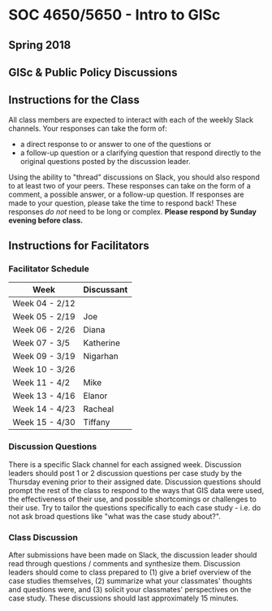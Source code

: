 # SOC 4650/5650 - Intro to GISc
## Spring 2018
## GISc & Public Policy Discussions

## Instructions for the Class
All class members are expected to interact with each of the weekly Slack channels. Your responses can take the form of:
  - a direct response to or answer to one of the questions or
  - a follow-up question or a clarifying question that respond directly to the original questions posted by the discussion leader.

Using the ability to "thread" discussions on Slack, you should also respond to at least two of your peers. These responses can take on the form of a comment, a possible answer, or a follow-up question. If responses are made to your question, please take the time to respond back! These responses *do not* need to be long or complex. **Please respond by Sunday evening before class.**

## Instructions for Facilitators
### Facilitator Schedule

| Week           | Discussant    |
| -------------- | ------------- |
| Week 04 - 2/12 |               |
| Week 05 - 2/19 | Joe           |
| Week 06 - 2/26 | Diana         |
| Week 07 - 3/5  | Katherine     |
| Week 09 - 3/19 | Nigarhan      |
| Week 10 - 3/26 |               |
| Week 11 - 4/2  | Mike          |
| Week 13 - 4/16 | Elanor        |
| Week 14 - 4/23 | Racheal       |
| Week 15 - 4/30 | Tiffany       |

### Discussion Questions
There is a specific Slack channel for each assigned week. Discussion leaders should post 1 or 2 discussion questions per case study by the Thursday evening prior to their assigned date. Discussion questions should prompt the rest of the class to respond to the ways that GIS data were used, the effectiveness of their use, and possible shortcomings or challenges to their use. Try to tailor the questions specifically to each case study - i.e. do not ask broad questions like "what was the case study about?".

### Class Discussion
After submissions have been made on Slack, the discussion leader should read through questions / comments and synthesize them. Discussion leaders should come to class prepared to (1) give a brief overview of the case studies themselves, (2) summarize what your classmates' thoughts and questions were, and (3) solicit your classmates' perspectives on the case study. These discussions should last approximately 15 minutes.

